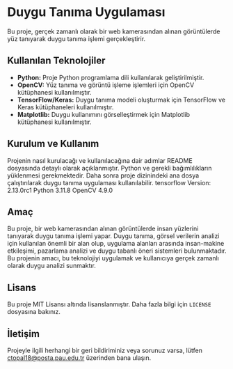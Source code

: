   # Duygu Tanıma Uygulaması

Bu proje, gerçek zamanlı olarak bir web kamerasından alınan görüntülerde yüz tanıyarak duygu tanıma işlemi gerçekleştirir.

## Kullanılan Teknolojiler

- **Python:** Proje Python programlama dili kullanılarak geliştirilmiştir.
- **OpenCV:** Yüz tanıma ve görüntü işleme işlemleri için OpenCV kütüphanesi kullanılmıştır.
- **TensorFlow/Keras:** Duygu tanıma modeli oluşturmak için TensorFlow ve Keras kütüphaneleri kullanılmıştır.
- **Matplotlib:** Duygu kullanımını görselleştirmek için Matplotlib kütüphanesi kullanılmıştır.

## Kurulum ve Kullanım

Projenin nasıl kurulacağı ve kullanılacağına dair adımlar README dosyasında detaylı olarak açıklanmıştır. 
Python ve gerekli bağımlılıkların yüklenmesi gerekmektedir. 
Daha sonra proje dizinindeki ana dosya çalıştırılarak duygu tanıma uygulaması kullanılabilir.
tensorflow Version: 2.13.0rc1
Python 3.11.8
OpenCV 4.9.0


## Amaç

Bu proje, bir web kamerasından alınan görüntülerde insan yüzlerini tanıyarak duygu tanıma işlemi yapar. 
Duygu tanıma, görsel verilerin analizi için kullanılan önemli bir alan olup,
uygulama alanları arasında insan-makine etkileşimi,
pazarlama analizi ve duygu tabanlı öneri sistemleri bulunmaktadır. 
Bu projenin amacı, bu teknolojiyi uygulamak ve kullanıcıya gerçek zamanlı olarak duygu analizi sunmaktır.

## Lisans

Bu proje MIT Lisansı altında lisanslanmıştır. Daha fazla bilgi için `LICENSE` dosyasına bakınız.

## İletişim

Projeyle ilgili herhangi bir geri bildiriminiz veya sorunuz varsa, lütfen ctopal18@posta.pau.edu.tr üzerinden bana ulaşın.



